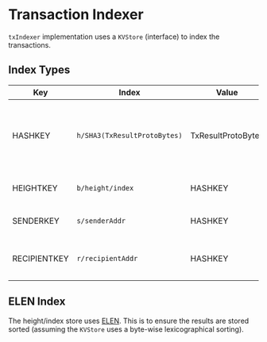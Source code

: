 # Transaction Indexer

`txIndexer` implementation uses a `KVStore` (interface) to index the transactions.

## Index Types

| Key          | Index                        | Value              | Description                                                        |
| ------------ | ---------------------------- | ------------------ | ------------------------------------------------------------------ |
| HASHKEY      | `h/SHA3(TxResultProtoBytes)` | TxResultProtoBytes | store value by hash (the key here is equivalent to the VALs below) |
| HEIGHTKEY    | `b/height/index`             | HASHKEY            | store hashKey by height                                            |
| SENDERKEY    | `s/senderAddr`               | HASHKEY            | store hashKey by sender                                            |
| RECIPIENTKEY | `r/recipientAddr`            | HASHKEY            | store hashKey by recipient (if not empty)                          

## ELEN Index

The height/index store uses [ELEN](https://github.com/jordanorelli/lexnum/blob/master/elen.pdf). This is to ensure the results are stored sorted (assuming the `KVStore` uses a byte-wise lexicographical sorting).